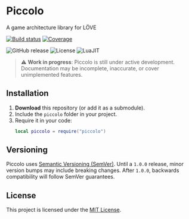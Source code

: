 # Piccolo
A game architecture library for LÖVE

[![Build status](https://github.com/Keyslam/Piccolo/actions/workflows/run-tests.yaml/badge.svg)](https://github.com/Keyslam/Piccolo/actions/workflows/run-tests.yaml)
[![Coverage](https://codecov.io/github/Keyslam/Piccolo/branch/main/graph/badge.svg?token=4D71ZA5CXD)](https://codecov.io/github/Keyslam/Piccolo)

![GitHub release](https://img.shields.io/github/v/release/Keyslam/Piccolo)
![License](https://img.shields.io/badge/license-MIT-green)
![LuaJIT](https://img.shields.io/badge/LuaJIT-blue)

> ⚠️ **Work in progress**: Piccolo is still under active development. Documentation may be incomplete, inaccurate, or cover unimplemented features.

## Installation

1. **Download** this repository (or add it as a submodule).
2. Include the `piccolo` folder in your project.
3. Require it in your code:
   ```lua
   local piccolo = require("piccolo")
   ```

## Versioning

Piccolo uses [Semantic Versioning (SemVer)](https://semver.org/).
Until a `1.0.0` release, minor version bumps may include breaking changes. After `1.0.0`, backwards compatibility will follow SemVer guarantees.

## License

This project is licensed under the [MIT License](LICENSE).
